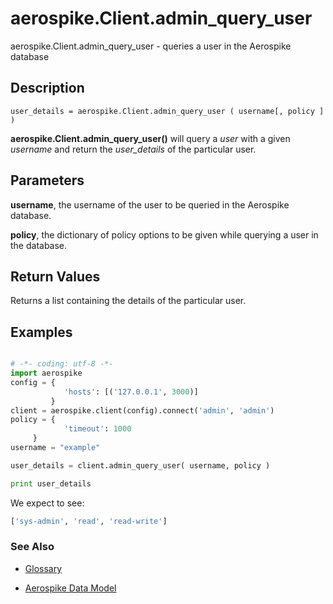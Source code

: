 
# aerospike.Client.admin_query_user

aerospike.Client.admin_query_user - queries a user in the Aerospike database

## Description

```
user_details = aerospike.Client.admin_query_user ( username[, policy ] )

```

**aerospike.Client.admin_query_user()** will query a *user* with a given *username* and return the *user_details* of the particular user.   

## Parameters

**username**, the username of the user to be queried in the Aerospike database.

**policy**, the dictionary of policy options to be given while querying a user in the database.

## Return Values
Returns a list containing the details of the particular user.

## Examples

```python

# -*- coding: utf-8 -*-
import aerospike
config = {
            'hosts': [('127.0.0.1', 3000)]
         }
client = aerospike.client(config).connect('admin', 'admin')
policy = {
            'timeout': 1000
	 }
username = "example"

user_details = client.admin_query_user( username, policy )

print user_details

```

We expect to see:

```python
['sys-admin', 'read', 'read-write']
```



### See Also



- [Glossary](http://www.aerospike.com/docs/guide/glossary.html)

- [Aerospike Data Model](http://www.aerospike.com/docs/architecture/data-model.html)
